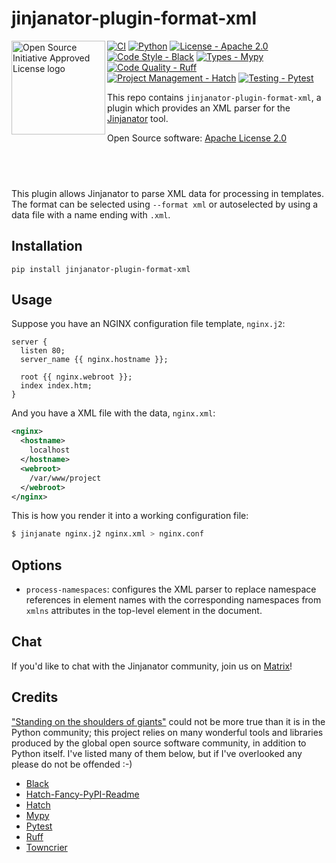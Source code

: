 # jinjanator-plugin-format-xml

<a href="https://opensource.org"><img height="150" align="left" src="https://opensource.org/files/OSIApprovedCropped.png" alt="Open Source Initiative Approved License logo"></a>
[![CI](https://github.com/kpfleming/jinjanator-plugin-format-xml/workflows/CI%20checks/badge.svg)](https://github.com/kpfleming/jinjanator-plugin-format-xml/actions?query=workflow%3ACI%20checks)
[![Python](https://img.shields.io/badge/python-3.9+-blue.svg)](https://www.python.org/downloads/release/python-3912/)
[![License - Apache 2.0](https://img.shields.io/badge/License-Apache%202.0-9400d3.svg)](https://spdx.org/licenses/Apache-2.0.html)
[![Code Style - Black](https://img.shields.io/badge/Code%20Style-Black-000000.svg)](https://github.com/psf/black)
[![Types - Mypy](https://img.shields.io/badge/Types-Mypy-blue.svg)](https://github.com/python/mypy)
[![Code Quality - Ruff](https://img.shields.io/badge/Code%20Quality-Ruff-red.svg)](https://github.com/astral-sh/ruff)
[![Project Management - Hatch](https://img.shields.io/badge/Project%20Management-Hatch-purple.svg)](https://github.com/pypa/hatch)
[![Testing - Pytest](https://img.shields.io/badge/Testing-Pytest-orange.svg)](https://github.com/pytest-dev/pytest)

This repo contains `jinjanator-plugin-format-xml`, a plugin which
provides an XML parser for the [Jinjanator](https://github.com/kpfleming/jinjanator) tool.

Open Source software: [Apache License 2.0](https://spdx.org/licenses/Apache-2.0.html)

## &nbsp;
<!-- fancy-readme start -->

This plugin allows Jinjanator to parse XML data for processing in
templates. The format can be selected using `--format xml` or
autoselected by using a data file with a name ending with `.xml`.

## Installation

```
pip install jinjanator-plugin-format-xml
```

## Usage

Suppose you have an NGINX configuration file template, `nginx.j2`:

```jinja2
server {
  listen 80;
  server_name {{ nginx.hostname }};

  root {{ nginx.webroot }};
  index index.htm;
}
```

And you have a XML file with the data, `nginx.xml`:

```xml
<nginx>
  <hostname>
    localhost
  </hostname>
  <webroot>
    /var/www/project
  </webroot>
</nginx>
```

This is how you render it into a working configuration file:

```bash
$ jinjanate nginx.j2 nginx.xml > nginx.conf
```

## Options

* `process-namespaces`: configures the XML parser to replace namespace
  references in element names with the corresponding namespaces from
  `xmlns` attributes in the top-level element in the document.
<!-- fancy-readme end -->

## Chat

If you'd like to chat with the Jinjanator community, join us on
[Matrix](https://matrix.to/#/#jinjanator:km6g.us)!

## Credits

["Standing on the shoulders of
giants"](https://en.wikipedia.org/wiki/Standing_on_the_shoulders_of_giants)
could not be more true than it is in the Python community; this
project relies on many wonderful tools and libraries produced by the
global open source software community, in addition to Python
itself. I've listed many of them below, but if I've overlooked any
please do not be offended :-)

* [Black](https://github.com/psf/black)
* [Hatch-Fancy-PyPI-Readme](https://github.com/hynek/hatch-fancy-pypi-readme)
* [Hatch](https://github.com/pypa/hatch)
* [Mypy](https://github.com/python/mypy)
* [Pytest](https://github.com/pytest-dev/pytest)
* [Ruff](https://github.com/astral-sh/ruff)
* [Towncrier](https://github.com/twisted/towncrier)
